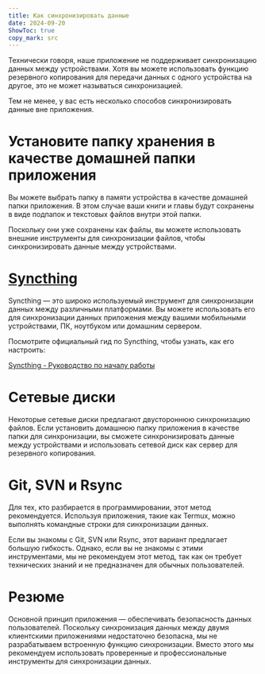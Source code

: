 ```yaml
---
title: Как синхронизировать данные  
date: 2024-09-20  
ShowToc: true
copy_mark: src
---
```


Технически говоря, наше приложение не поддерживает синхронизацию данных между устройствами. Хотя вы можете использовать функцию резервного копирования для передачи данных с одного устройства на другое, это не может называться синхронизацией.

Тем не менее, у вас есть несколько способов синхронизировать данные вне приложения.

# Установите папку хранения в качестве домашней папки приложения

Вы можете выбрать папку в памяти устройства в качестве домашней папки приложения. В этом случае ваши книги и главы будут сохранены в виде подпапок и текстовых файлов внутри этой папки.

Поскольку они уже сохранены как файлы, вы можете использовать внешние инструменты для синхронизации файлов, чтобы синхронизировать данные между устройствами.

# [Syncthing](https://play.google.com/store/apps/details?id=com.nutomic.syncthingandroid)

Syncthing — это широко используемый инструмент для синхронизации данных между различными платформами. Вы можете использовать его для синхронизации данных приложения между вашими мобильными устройствами, ПК, ноутбуком или домашним сервером.

Посмотрите официальный гид по Syncthing, чтобы узнать, как его настроить:

[Syncthing - Руководство по началу работы](https://docs.syncthing.net/intro/getting-started.html#getting-started)

# Сетевые диски

Некоторые сетевые диски предлагают двустороннюю синхронизацию файлов. Если установить домашнюю папку приложения в качестве папки для синхронизации, вы сможете синхронизировать данные между устройствами и использовать сетевой диск как сервер для резервного копирования.

# Git, SVN и Rsync

Для тех, кто разбирается в программировании, этот метод рекомендуется. Используя приложения, такие как Termux, можно выполнять командные строки для синхронизации данных.

Если вы знакомы с Git, SVN или Rsync, этот вариант предлагает большую гибкость. Однако, если вы не знакомы с этими инструментами, мы не рекомендуем этот метод, так как он требует технических знаний и не предназначен для обычных пользователей.

# Резюме

Основной принцип приложения — обеспечивать безопасность данных пользователей. Поскольку синхронизация данных между двумя клиентскими приложениями недостаточно безопасна, мы не разрабатываем встроенную функцию синхронизации. Вместо этого мы рекомендуем использовать проверенные и профессиональные инструменты для синхронизации данных.
